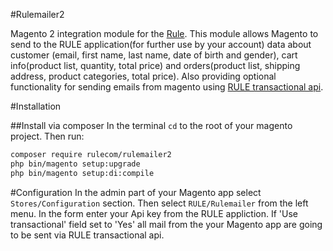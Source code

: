 #Rulemailer2

Magento 2 integration module for the [Rule](https://www.rule.se/). This module allows Magento to send to the RULE application(for further use by your account) data about customer (email, first name, last name, date of birth and gender), cart info(product list, quantity, total price) and orders(product list, shipping address, product categories, total price). Also providing optional functionality for sending emails from magento using [RULE transactional api](https://rule.se/apidoc/#transactions).

#Installation

##Install via composer
In the terminal `cd` to the root of your magento project. Then run:
```bash
composer require rulecom/rulemailer2
php bin/magento setup:upgrade
php bin/magento setup:di:compile
```



#Configuration
In the admin part of your Magento app select `Stores/Configuration` section. Then select `RULE/Rulemailer` from the left menu.
In the form enter your Api key from the RULE appliction. If 'Use transactional' field set to 'Yes' all mail from the your Magento app are going to be sent via RULE transactional api.
